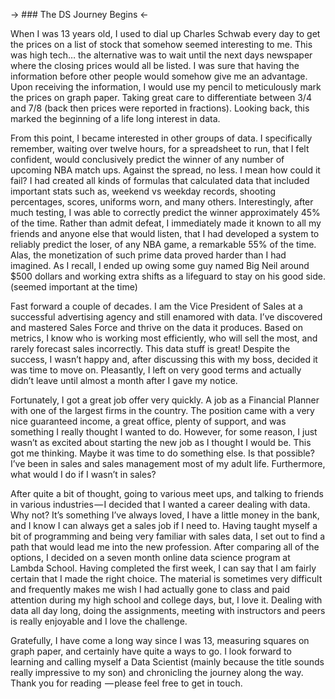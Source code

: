 -> ### The DS Journey Begins <-


When I was 13 years old, I used to dial up Charles Schwab every day to get the prices on a list of stock that somehow seemed interesting to me. This was high tech… the alternative was to wait until the next days newspaper where the closing prices would all be listed. I was sure that having the information before other people would somehow give me an advantage. Upon receiving the information, I would use my pencil to meticulously mark the prices on graph paper. Taking great care to differentiate between 3/4 and 7/8 (back then prices were reported in fractions). Looking back, this marked the beginning of a life long interest in data.

From this point, I became interested in other groups of data. I specifically remember, waiting over twelve hours, for a spreadsheet to run, that I felt confident, would conclusively predict the winner of any number of upcoming NBA match ups. Against the spread, no less. I mean how could it fail? I had created all kinds of formulas that calculated data that included important stats such as, weekend vs weekday records, shooting percentages, scores, uniforms worn, and many others. Interestingly, after much testing, I was able to correctly predict the winner approximately 45% of the time. Rather than admit defeat, I immediately made it known to all my friends and anyone else that would listen, that I had developed a system to reliably predict the loser, of any NBA game, a remarkable 55% of the time. Alas, the monetization of such prime data proved harder than I had imagined. As I recall, I ended up owing some guy named Big Neil around $500 dollars and working extra shifts as a lifeguard to stay on his good side. (seemed important at the time)

Fast forward a couple of decades. I am the Vice President of Sales at a successful advertising agency and still enamored with data. I’ve discovered and mastered Sales Force and thrive on the data it produces. Based on metrics, I know who is working most efficiently, who will sell the most, and rarely forecast sales incorrectly. This data stuff is great! Despite the success, I wasn’t happy and, after discussing this with my boss, decided it was time to move on. Pleasantly, I left on very good terms and actually didn’t leave until almost a month after I gave my notice.

Fortunately, I got a great job offer very quickly. A job as a Financial Planner with one of the largest firms in the country. The position came with a very nice guaranteed income, a great office, plenty of support, and was something I really thought I wanted to do. However, for some reason, I just wasn’t as excited about starting the new job as I thought I would be. This got me thinking. Maybe it was time to do something else. Is that possible? I’ve been in sales and sales management most of my adult life. Furthermore, what would I do if I wasn’t in sales?

After quite a bit of thought, going to various meet ups, and talking to friends in various industries — I decided that I wanted a career dealing with data. Why not? It’s something I’ve always loved, I have a little money in the bank, and I know I can always get a sales job if I need to. Having taught myself a bit of programming and being very familiar with sales data, I set out to find a path that would lead me into the new profession. After comparing all of the options, I decided on a seven month online data science program at Lambda School. Having completed the first week, I can say that I am fairly certain that I made the right choice. The material is sometimes very difficult and frequently makes me wish I had actually gone to class and paid attention during my high school and college days, but, I love it. Dealing with data all day long, doing the assignments, meeting with instructors and peers is really enjoyable and I love the challenge.

Gratefully, I have come a long way since I was 13, measuring squares on graph paper, and certainly have quite a ways to go. I look forward to learning and calling myself a Data Scientist (mainly because the title sounds really impressive to my son) and chronicling the journey along the way. Thank you for reading  — please feel free to get in touch.

